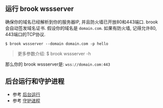 ## 运行 brook wssserver

确保你的域名已经解析到你的服务器IP, 并且防火墙已开放80和443端口. brook 会自动签发域名证书. 假设你的域名是 `domain.com`. 如果有防火墙, 记得允许80, 443端口的TCP协议.

```
$ brook wssserver --domain domain.com -p hello
```

> 更多参数介绍: $ brook wssserver -h

那么你的 brook wssserver是: `wss://domain.com:443`

## 后台运行和守护进程

* 参考 [后台运行](brook-server.md)
* 参考 [守护进程](joker.md)
